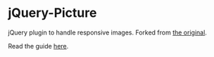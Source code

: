 jQuery-Picture
==============

jQuery plugin to handle responsive images. Forked from [the original](https://github.com/cecilialam/jQuery-Picture).

Read the guide <a href="http://jquerypicture.com">here</a>.